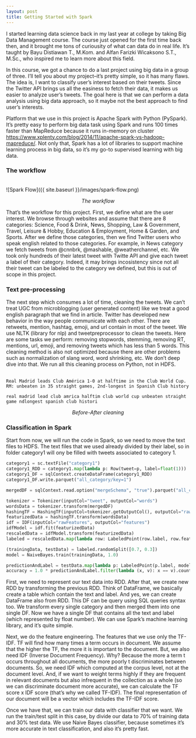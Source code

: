 ```yaml
---
layout: post
title: Getting Started with Spark
---
```


I started learning data science back in my last year at college by taking Big Data Management course. The course just opened for the first time back then, and it brought me tons of curiousity of what can data do in real life. It’s taught by Bayu Distiawan T., M.Kom. and Alfan Farizki Wicaksono S.T., M.Sc., who inspired me to learn more about this field.

In this course, we got a chance to do a last project using big data in a group of three. I’ll tell you about my project–it’s pretty simple, so it has many flaws. The idea is, I want to classify user’s interest based on their tweets. Since the Twitter API brings us all the easiness to fetch their data, it makes us easier to analyze user’s tweets. The goal here is that we can perform a data analysis using big data approach, so it maybe not the best approach to find user’s interests.

Platform that we use in this project is Apache Spark with Python (PySpark). It’s pretty easy to perform big data task using Spark and runs 100 times faster than MapReduce because it runs in-memory on cluster https://www.xplenty.com/blog/2014/11/apache-spark-vs-hadoop-mapreduce/. Not only that, Spark has a lot of libraries to support machine learning process in big data, so it’s my go-to supervised learning with big data.

### The workflow
<br>
![Spark Flow]({{ site.baseurl }}/images/spark-flow.png)
<p style="font-style: italic; text-align: center">The workflow</p>

That’s the workflow for this project. First, we define what are the user interest. We browse through websites and assume that there are 8 categories: Science, Food & Drink, News, Shopping, Law & Government, Travel, Leisure & Hobby, Education & Employment, Home & Garden, and Sports. After we define those categories, then we find Twitter users who speak english related to those categories. For example, in News category we fetch tweets from @cnnbrk, @mashable, @weatherchannel, etc. We took only hundreds of their latest tweet with Twitte API and give each tweet a label of their category. Indeed, it may brings incosistency since not all their tweet can be labeled to the category we defined, but this is out of scope in this project.

### Text pre-processing

The next step which consumes a lot of time, cleaning the tweets. We can’t treat UGC from microblogging (user generated content) like we treat a good english paragraph that we find in article. Twitter has developed new behavior in the way people communicate with each other. There are retweets, mention, hashtag, emoji, and url contain in most of the tweet. We use NLTK (library for nlp) and tweetpreprocessor to clean the tweets. Here are some tasks we perform: removing stopwords, stemming, removing RT, mentions, url, emoji, and removing tweets which has less than 5 words. This cleaning method is also not optimized because there are other problems such as normalization of slang word, word shrinking, etc. We don’t deep dive into that. We run all this cleaning process on Python, not in HDFS.
<br><br>
```
Real Madrid leads Club América 1-0 at halftime in the Club World Cup. RM: unbeaten in 35 straight games, 2nd-longest in Spanish Club history
```
```
real madrid lead club amrica halftim club world cup unbeaten straight game ndlongest spanish club histori
```
<p style="font-style: italic; text-align: center">Before-After cleaning</p>

### Classification in Spark
Start from now, we will run the code in Spark, so we need to move the text files to HDFS. The text files that we used already divided by their label, so in folder category1 will ony be filled with tweets associated to category 1.

```python
category1 = sc.textFile("category1")
category1_RDD = category1.map(lambda p: Row(tweet=p, label=float(1)))
category1_DF = sqlContext.createDataFrame(category1_RDD)
category1_DF.write.parquet("all_category/key=1")

mergedDF = sqlContext.read.option("mergeSchema", "true").parquet("all_category")

tokenizer = Tokenizer(inputCol="tweet", outputCol="words")
wordsData = tokenizer.transform(mergedDF)
hashingTF = HashingTF(inputCol=tokenizer.getOutputCol(), outputCol="rawFeatures")
featurizedData = hashingTF.transform(wordsData)
idf = IDF(inputCol="rawFeatures", outputCol="features")
idfModel = idf.fit(featurizedData)
rescaledData = idfModel.transform(featurizedData)
labeled = rescaledData.map(lambda row: LabeledPoint(row.label, row.features))

(trainingData, testData) = labeled.randomSplit([0.7, 0.3])
model = NaiveBayes.train(trainingData, 1.0)

predictionAndLabel = testData.map(lambda p: LabeledPoint(p.label, model.predict(p.features)))
accuracy = 1.0 * predictionAndLabel.filter(lambda (x, v): x == v).count() / testData.count()
```

First, we need to represent our text data into RDD. After that, we create new RDD by transforming the previous RDD. Think of DataFrame, we basically create a table which contain the text and label. And yes, we can create DataFrame also from RDD. This DF can be query using SQL queries syntax too. We transform every single category and then merged them into one single DF. Now we have a single DF that contains all the text and label (which represented by float number). We can use Spark’s machine learning library, and it’s quite simple.

Next, we do the feature engineering. The features that we use only the TF-IDF. TF will find how many times a term occurs in document. We assume that the higher the TF, the more it is important to the document. But, we also need IDF (Inverse Document Frequency). Why? Because the more a term t occurs throughout all documents, the more poorly t discriminates between documents. So, we need IDF which computed at the corpus level, not at the document level. And, if we want to weight terms highly if they are frequent in relevant documents but also infrequent in the collection as a whole (so we can discriminate document more accurate), we can calculate the TF score x IDF score (that’s why we called TF-IDF). The final representation of our document will be a vector which includes the TF-IDF score.

Once we have that, we can train our data with classifier that we want. We run the train/test split in this case, by divide our data to 70% of training data and 30% test data. We use Naive Bayes classifier, because sometimes it’s more accurate in text classification, and also it’s pretty fast.